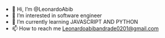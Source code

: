 - 👋 Hi, I’m @LeonardoAbib
- 👀 I’m interested in software engineer
- 🌱 I’m currently learning JAVASCRIPT AND PYTHON
- 📫 How to reach me Leonardoabibandrade0201@gmail.com

<!---
LeonardoAbib/LeonardoAbib is a ✨ special ✨ repository because its `README.md` (this file) appears on your GitHub profile.
You can click the Preview link to take a look at your changes.
--->

